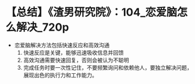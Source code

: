 # 【总结】《渣男研究院》：104_恋爱脑怎么解决_720p

-   恋爱脑解决方法包括快速反应和高效沟通
    1.  快速反应是关键，能够迅速吸收信息并回馈
    2.  高效沟通需要快速回复，否则会被认为不聪明
    3.  完成任务时要一次性记住，不要频繁询问和依赖他人，要独立解决问题，展现出色的执行力和工作能力。